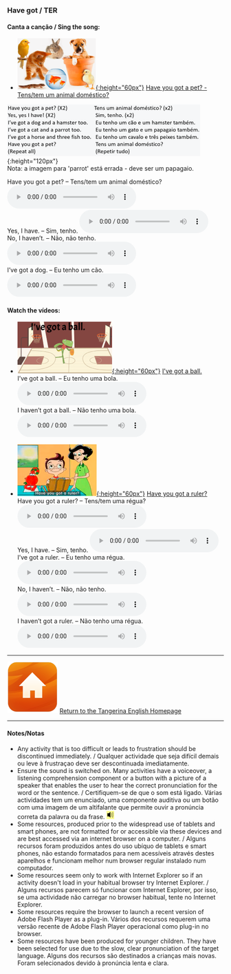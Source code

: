 <head>
<!-- Global site tag (gtag.js) - Google Analytics -->
<script async src="https://www.googletagmanager.com/gtag/js?id=UA-160613202-2"></script>
<script>
  window.dataLayer = window.dataLayer || [];
  function gtag(){dataLayer.push(arguments);}
  gtag('js', new Date());
  gtag('config', 'UA-160613202-2');
</script>
</head>

### Have got / TER

#### Canta a canção / Sing the song:  
* [![pet2](/images/pet2.PNG){:height="60px"}](https://www.youtube.com/watch?v=6qh_qTOgkhY) [Have you got a pet? - Tens/tem um animal doméstico?](https://www.youtube.com/watch?v=6qh_qTOgkhY)  
   
![pets2b](/images/pets2b.PNG){:height="120px"}  
Nota: a imagem para 'parrot' está errada - deve ser um papagaio.  

Have you got a pet? – Tens/tem um animal doméstico? <audio src="audio/hyg_pet.m4a" controls preload></audio>  
Yes, I have.  –  Sim, tenho. <audio src="audio/yih.m4a" controls preload></audio>  
No, I haven’t.  – Não, não tenho. <audio src="audio/nih.m4a" controls preload></audio>  
I’ve got a dog. – Eu tenho um cão. <audio src="audio/ivg_dog.m4a" controls preload></audio>  

#### Watch the vídeos:

* [![hvgt1](/images/hvgt1.PNG){:height="60px"}](https://www.youtube.com/watch?v=ibTiIaI6KsE) [I've got a ball.](https://www.youtube.com/watch?v=ibTiIaI6KsE)  
I’ve got a ball. – Eu tenho uma bola. <audio src="audio/ivg_bal.m4a" controls preload></audio>  
I haven’t got a ball. – Não tenho uma bola. <audio src="audio/ing_bal.m4a" controls preload></audio>  

* [![gae14](/images/gae14.png){:height="60px"}](https://www.youtube.com/watch?v=SAvYKxATAmY) [Have you got a ruler?](https://www.youtube.com/watch?v=SAvYKxATAmY)  
Have you got a ruler? – Tens/tem uma régua? <audio src="audio/hyg_rul.m4a" controls preload></audio>  
Yes, I have. – Sim, tenho. <audio src="audio/yih.m4a" controls preload></audio>  
I’ve got a ruler. – Eu tenho uma régua. <audio src="audio/ivg_rul.m4a" controls preload></audio>  
No, I haven’t. – Não, não tenho. <audio src="audio/nih.m4a" controls preload></audio>  
I haven’t got a ruler. – Não tenho uma régua. <audio src="audio/ing_rul.m4a" controls preload></audio>  


***
[![home](/images/home.PNG)](https://english-homework.github.io/KidooLand) [Return to the Tangerina English Homepage](https://english-homework.github.io/KidooLand)

***

#### Notes/Notas
* Any activity that is too difficult or leads to frustration should be discontinued immediately. / Qualquer actividade que seja difícil demais ou leve à frustraçao deve ser descontinuada imediatamente.
* Ensure the sound is switched on. Many activities have a voiceover, a listening comprehension component or a button with a picture of a speaker that enables the user to hear the correct pronunciation for the word or the sentence. / Certifiquem-se de que o som está ligado. Várias actividades tem um enunciado, uma componente auditiva ou um botão com uma imagem de um altifalante que permite ouvir a pronúncia correta da palavra ou da frase. ![spkr2](/images/spkr2.PNG)
* Some resources, produced prior to the widespread use of tablets and smart phones, are not formatted for or accessible via these devices and are best accessed via an internet browser on a computer. / Alguns recursos foram produzidos antes do uso ubíquo de tablets e smart phones, não estando formatados para nem acessíveis através destes aparelhos e funcionam melhor num browser regular instalado num computador.
* Some resources seem only to work with Internet Explorer so if an activity doesn't load in your habitual browser try Internet Explorer. / Alguns recursos parecem só funcionar com Internet Explorer, por isso, se uma actividade não carregar no browser habitual, tente no Internet Explorer.
* Some resources require the browser to launch a recent version of Adobe Flash Player as a plug-in. Vários dos recursos requerem uma versão recente de Adobe Flash Player operacional como plug-in no browser.
* Some resources have been produced for younger children. They have been selected for use due to the slow, clear pronunciation of the target language. Alguns dos recursos são destinados a crianças mais novas. Foram selecionados devido à pronúncia lenta e clara.
